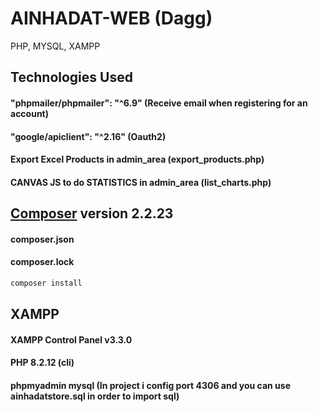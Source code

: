 # AINHADAT-WEB (Dagg)
PHP, MYSQL, XAMPP

## Technologies Used 
#### **"phpmailer/phpmailer": "^6.9"** (Receive email when registering for an account)
#### **"google/apiclient": "^2.16"** (Oauth2)
#### Export Excel Products in admin_area (export_products.php)
#### CANVAS JS to do STATISTICS in admin_area (list_charts.php)

## [Composer](https://getcomposer.org/) version 2.2.23 
#### composer.json
#### composer.lock

```bash
composer install
```
## XAMPP 
#### XAMPP Control Panel v3.3.0
#### PHP 8.2.12 (cli)
#### phpmyadmin mysql (In project i config port 4306 and you can use ainhadatstore.sql in order to import sql)

